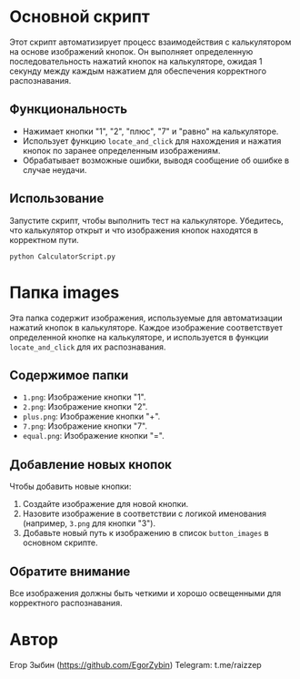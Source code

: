 # Основной скрипт

Этот скрипт автоматизирует процесс взаимодействия с калькулятором на основе изображений кнопок. Он выполняет определенную последовательность нажатий кнопок на калькуляторе, ожидая 1 секунду между каждым нажатием для обеспечения корректного распознавания.

## Функциональность

- Нажимает кнопки "1", "2", "плюс", "7" и "равно" на калькуляторе.
- Использует функцию `locate_and_click` для нахождения и нажатия кнопок по заранее определенным изображениям.
- Обрабатывает возможные ошибки, выводя сообщение об ошибке в случае неудачи.

## Использование

Запустите скрипт, чтобы выполнить тест на калькуляторе. Убедитесь, что калькулятор открыт и что изображения кнопок находятся в корректном пути.
```
python CalculatorScript.py
```

# Папка images

Эта папка содержит изображения, используемые для автоматизации нажатий кнопок в калькуляторе. Каждое изображение соответствует определенной кнопке на калькуляторе, и используется в функции `locate_and_click` для их распознавания.

## Содержимое папки

- `1.png`: Изображение кнопки "1".
- `2.png`: Изображение кнопки "2".
- `plus.png`: Изображение кнопки "+".
- `7.png`: Изображение кнопки "7".
- `equal.png`: Изображение кнопки "=".

## Добавление новых кнопок

Чтобы добавить новые кнопки:
1. Создайте изображение для новой кнопки.
2. Назовите изображение в соответствии с логикой именования (например, `3.png` для кнопки "3").
3. Добавьте новый путь к изображению в список `button_images` в основном скрипте.

## Обратите внимание

Все изображения должны быть четкими и хорошо освещенными для корректного распознавания.

# Автор 
Егор Зыбин (https://github.com/EgorZybin) Telegram: t.me/raizzep